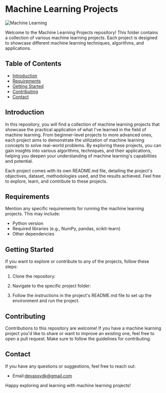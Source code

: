 # Machine Learning Projects

![Machine Learning](https://img.shields.io/badge/Machine%20Learning-Projects-brightgreen)

Welcome to the Machine Learning Projects repository! This folder contains a collection of various machine learning projects. Each project is designed to showcase different machine learning techniques, algorithms, and applications.

## Table of Contents

- [Introduction](#introduction)
- [Requirements](#requirements)
- [Getting Started](#getting-started)
- [Contributing](#contributing)
- [Contact](#contact)

## Introduction

In this repository, you will find a collection of machine learning projects that showcase the practical application of what I've learned in the field of machine learning. From beginner-level projects to more advanced ones, each project aims to demonstrate the utilization of machine learning concepts to solve real-world problems. By exploring these projects, you can gain insights into various algorithms, techniques, and their applications, helping you deepen your understanding of machine learning's capabilities and potential.

Each project comes with its own README.md file, detailing the project's objectives, dataset, methodologies used, and the results achieved. Feel free to explore, learn, and contribute to these projects.




## Requirements

Mention any specific requirements for running the machine learning projects. This may include:

- Python version
- Required libraries (e.g., NumPy, pandas, scikit-learn)
- Other dependencies

## Getting Started

If you want to explore or contribute to any of the projects, follow these steps:

1. Clone the repository:

2. Navigate to the specific project folder:

3. Follow the instructions in the project's README.md file to set up the environment and run the project.

## Contributing

Contributions to this repository are welcome! If you have a machine learning project you'd like to share or want to improve an existing one, feel free to open a pull request. Make sure to follow the guidelines for contributing.

## Contact

If you have any questions or suggestions, feel free to reach out:

- Email:devassydk@gmail.com

Happy exploring and learning with machine learning projects!
